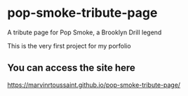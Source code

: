 # pop-smoke-tribute-page
A tribute page for Pop Smoke, a Brooklyn Drill legend

This is the very first project for my porfolio

## You can access the site here
https://marvinrtoussaint.github.io/pop-smoke-tribute-page/
